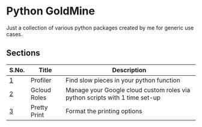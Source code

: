 # Python GoldMine

Just a collection of various python packages created by me for generic use cases.

## Sections

| S.No. | Title | Description |
| -- | --- | --- |
| [1](https://github.com/singhgautam7/Python-GoldMine/tree/master/python_profiler) | Profiler | Find slow pieces in your python function |
| [2](https://github.com/singhgautam7/Python-GoldMine/tree/master/gcloud_iam_custom_roles) | Gcloud Roles | Manage your Google cloud custom roles via python scripts with 1 time set-up |
| [3](https://github.com/singhgautam7/Python-GoldMine/tree/master/color_print) | Pretty Print | Format the printing options |
